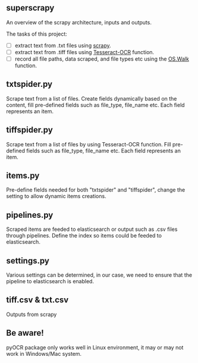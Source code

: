 ## superscrapy
An overview of the scrapy architecture, inputs and outputs.

The tasks of this project:
- [ ] extract text from .txt files using [scrapy](https://doc.scrapy.org/en/latest/).
- [ ] extract text from .tiff files using [Tesseract-OCR](https://github.com/openpaperwork/pyocr) function.
- [ ] record all file paths, data scraped, and file types etc using the [OS.Walk](https://www.tutorialspoint.com/python/os_walk.htm) function.

## txtspider.py
Scrape text from a list of files. Create fields dynamically based on the content, fill pre-defined fields such as file_type, file_name etc. Each field represents an item.

## tiffspider.py
Scrape text from a list of files by using Tesseract-OCR function. Fill pre-defined fields such as file_type, file_name etc. Each field represents an item.

## items.py
Pre-define fields needed for both "txtspider" and "tiffspider", change the setting to allow dynamic items creations.

## pipelines.py
Scraped items are feeded to elasticsearch or output such as .csv files through pipelines. Define the index so items could be feeded to elasticsearch.

## settings.py
Various settings can be determined, in our case, we need to ensure that the pipeline to elasticsearch is enabled.

## tiff.csv & txt.csv
Outputs from scrapy

## Be aware!
pyOCR package only works well in Linux environment, it may or may not work in Windows/Mac system.
